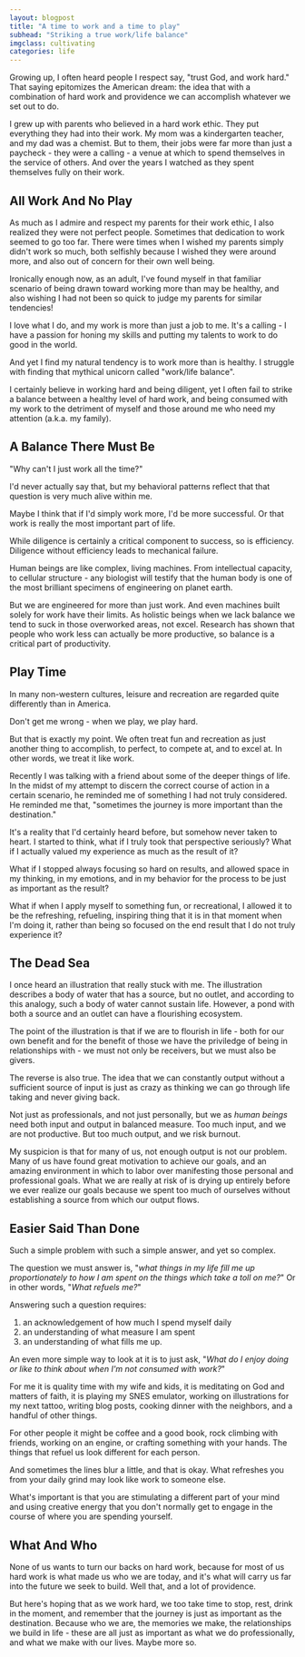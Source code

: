 ```yaml
---
layout: blogpost
title: "A time to work and a time to play"
subhead: "Striking a true work/life balance"
imgclass: cultivating
categories: life
---
```


Growing up, I often heard people I respect say, "trust God, and work hard." That saying epitomizes the American dream: the idea that with a combination of hard work and providence we can accomplish whatever we set out to do.

I grew up with parents who believed in a hard work ethic. They put everything they had into their work. My mom was a kindergarten teacher, and my dad was a chemist. But to them, their jobs were far more than just a paycheck - they were a calling - a venue at which to spend themselves in the service of others. And over the years I watched as they spent themselves fully on their work.

## All Work And No Play

As much as I admire and respect my parents for their work ethic, I also realized they were not perfect people. Sometimes that dedication to work seemed to go too far. There were times when I wished my parents simply didn't work so much, both selfishly because I wished they were around more, and also out of concern for their own well being.

Ironically enough now, as an adult, I've found myself in that familiar scenario of being drawn toward working more than may be healthy, and also wishing I had not been so quick to judge my parents for similar tendencies!

I love what I do, and my work is more than just a job to me. It's a calling - I have a passion for honing my skills and putting my talents to work to do good in the world.

And yet I find my natural tendency is to work more than is healthy. I struggle with finding that mythical unicorn called "work/life balance".

I certainly believe in working hard and being diligent, yet I often fail to strike a balance between a healthy level of hard work, and being consumed with my work to the detriment of myself and those around me who need my attention (a.k.a. my family).

## A Balance There Must Be

"Why can't I just work all the time?"

I'd never actually say that, but my behavioral patterns reflect that that question is very much alive within me.

Maybe I think that if I'd simply work more, I'd be more successful. Or that work is really the most important part of life.

While diligence is certainly a critical component to success, so is efficiency. Diligence without efficiency leads to mechanical failure.

Human beings are like complex, living machines. From intellectual capacity, to cellular structure - any biologist will testify that the human body is one of the most brilliant specimens of engineering on planet earth.

But we are engineered for more than just work. And even machines built solely for work have their limits. As holistic beings when we lack balance we tend to suck in those overworked areas, not excel. Research has shown that people who work less can actually be more productive, so balance is a critical part of productivity.

## Play Time

In many non-western cultures, leisure and recreation are regarded quite differently than in America.

Don't get me wrong - when we play, we play hard.

But that is exactly my point. We often treat fun and recreation as just another thing to accomplish, to perfect, to compete at, and to excel at. In other words, we treat it like work.

Recently I was talking with a friend about some of the deeper things of life. In the midst of my attempt to discern the correct course of action in a certain scenario, he reminded me of something I had not truly considered. He reminded me that, "sometimes the journey is more important than the destination."

It's a reality that I'd certainly heard before, but somehow never taken to heart. I started to think, what if I  truly took that perspective seriously? What if I actually valued my experience as much as the result of it?

What if I stopped always focusing so hard on results, and allowed space in my thinking, in my emotions, and in my behavior for the process to be just as important as the result?

What if when I apply myself to something fun, or recreational, I allowed it to be the refreshing, refueling, inspiring thing that it is in that moment when I'm doing it, rather than being so focused on the end result that I do not truly experience it?

## The Dead Sea

I once heard an illustration that really stuck with me. The illustration describes a body of water that has a source, but no outlet, and according to this analogy, such a body of water cannot sustain life. However, a pond with both a source and an outlet can have a flourishing ecosystem.

The point of the illustration is that if we are to flourish in life - both for our own benefit and for the benefit of those we have the priviledge of being in relationships with - we must not only be receivers, but we must also be givers.

The reverse is also true. The idea that we can constantly output without a sufficient source of input is just as crazy as thinking we can go through life taking and never giving back.

Not just as professionals, and not just personally, but we as *human beings* need both input and output in balanced measure. Too much input, and we are not productive. But too much output, and we risk burnout.

My suspicion is that for many of us, not enough output is not our problem. Many of us have found great motivation to achieve our goals, and an amazing environment in which to labor over manifesting those personal and professional goals. What we are really at risk of is drying up entirely before we ever realize our goals because we spent too much of ourselves without establishing a source from which our output flows.

## Easier Said Than Done

Such a simple problem with such a simple answer, and yet so complex.

The question we must answer is, "*what things in my life fill me up proportionately to how I am spent on the things which take a toll on me?*" Or in other words, "*What refuels me?*"

Answering such a question requires:
1. an acknowledgement of how much I spend myself daily
2. an understanding of what measure I am spent
3. an understanding of what fills me up.

An even more simple way to look at it is to just ask, "*What do I enjoy doing or like to think about when I'm not consumed with work?*"

For me it is quality time with my wife and kids, it is meditating on God and matters of faith, it is playing my SNES emulator, working on illustrations for my next tattoo, writing blog posts, cooking dinner with the neighbors, and a handful of other things.

For other people it might be coffee and a good book, rock climbing with friends, working on an engine, or crafting something with your hands. The things that refuel us look different for each person.

And sometimes the lines blur a little, and that is okay. What refreshes you from your daily grind may look like work to someone else.

What's important is that you are stimulating a different part of your mind and using creative energy that you don't normally get to engage in the course of where you are spending yourself.

## What And Who

None of us wants to turn our backs on hard work, because for most of us hard work is what made us who we are today, and it's what will carry us far into the future we seek to build. Well that, and a lot of providence.

But here's hoping that as we work hard, we too take time to stop, rest, drink in the moment, and remember that the journey is just as important as the destination. Because who we are, the memories we make, the relationships we build in life - these are all just as important as what we do professionally, and what we make with our lives. Maybe more so.
